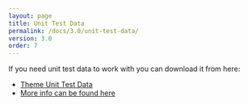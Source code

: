 ```yaml
---
layout: page
title: Unit Test Data
permalink: /docs/3.0/unit-test-data/
version: 3.0
order: 7
---
```


If you need unit test data to work with you can download it from here:

- [Theme Unit Test Data](https://wpcom-themes.svn.automattic.com/demo/theme-unit-test-data.xml)
- [More info can be found here](https://codex.wordpress.org/Theme_Unit_Test)
